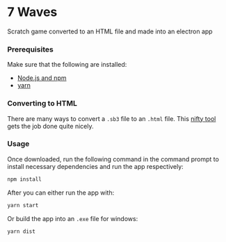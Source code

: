 # 7 Waves
Scratch game converted to an HTML file and made into an electron app

### Prerequisites
Make sure that the following are installed:
- [Node.js and npm](https://www.npmjs.com/get-npm)
- [yarn](https://yarnpkg.com/)

### Converting to HTML
There are many ways to convert a `.sb3` file to an `.html` file. This [nifty tool](https://sheeptester.github.io/htmlifier/) gets the job done quite nicely.

### Usage
Once downloaded, run the following command in the command prompt to install necessary dependencies and run the app respectively:
```bash
npm install
```

After you can either run the app with:
```bash
yarn start
```

Or build the app into an `.exe` file for windows:
```bash
yarn dist
```
